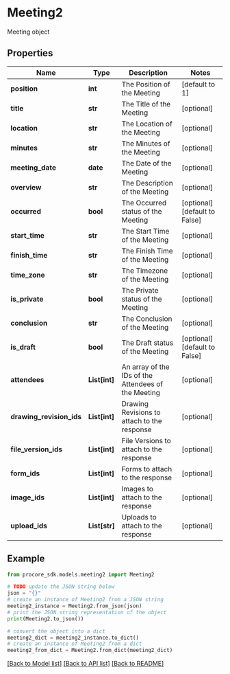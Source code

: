 # Meeting2

Meeting object

## Properties

Name | Type | Description | Notes
------------ | ------------- | ------------- | -------------
**position** | **int** | The Position of the Meeting | [default to 1]
**title** | **str** | The Title of the Meeting | [optional] 
**location** | **str** | The Location of the Meeting | [optional] 
**minutes** | **str** | The Minutes of the Meeting | [optional] 
**meeting_date** | **date** | The Date of the Meeting | [optional] 
**overview** | **str** | The Description of the Meeting | [optional] 
**occurred** | **bool** | The Occurred status of the Meeting | [optional] [default to False]
**start_time** | **str** | The Start Time of the Meeting | [optional] 
**finish_time** | **str** | The Finish Time of the Meeting | [optional] 
**time_zone** | **str** | The Timezone of the Meeting | [optional] 
**is_private** | **bool** | The Private status of the Meeting | [optional] 
**conclusion** | **str** | The Conclusion of the Meeting | [optional] 
**is_draft** | **bool** | The Draft status of the Meeting | [optional] [default to False]
**attendees** | **List[int]** | An array of the IDs of the Attendees of the Meeting | [optional] 
**drawing_revision_ids** | **List[int]** | Drawing Revisions to attach to the response | [optional] 
**file_version_ids** | **List[int]** | File Versions to attach to the response | [optional] 
**form_ids** | **List[int]** | Forms to attach to the response | [optional] 
**image_ids** | **List[int]** | Images to attach to the response | [optional] 
**upload_ids** | **List[str]** | Uploads to attach to the response | [optional] 

## Example

```python
from procore_sdk.models.meeting2 import Meeting2

# TODO update the JSON string below
json = "{}"
# create an instance of Meeting2 from a JSON string
meeting2_instance = Meeting2.from_json(json)
# print the JSON string representation of the object
print(Meeting2.to_json())

# convert the object into a dict
meeting2_dict = meeting2_instance.to_dict()
# create an instance of Meeting2 from a dict
meeting2_from_dict = Meeting2.from_dict(meeting2_dict)
```
[[Back to Model list]](../README.md#documentation-for-models) [[Back to API list]](../README.md#documentation-for-api-endpoints) [[Back to README]](../README.md)


